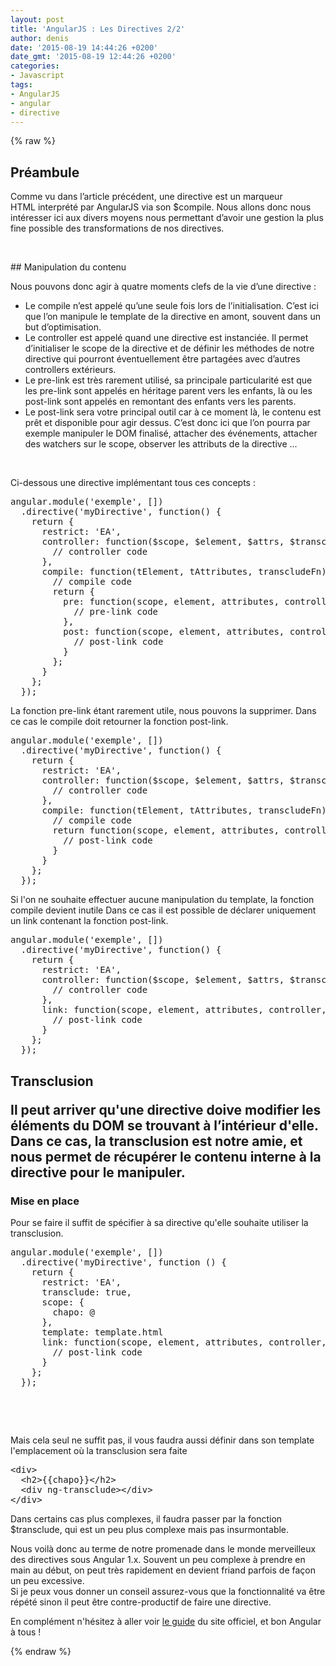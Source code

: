 ```yaml
---
layout: post
title: 'AngularJS : Les Directives 2/2'
author: denis
date: '2015-08-19 14:44:26 +0200'
date_gmt: '2015-08-19 12:44:26 +0200'
categories:
- Javascript
tags:
- AngularJS
- angular
- directive
---
```

{% raw %}
## Préambule
<p>Comme vu dans l’article précédent, une directive est un marqueur HTML interprété par AngularJS via son $compile. Nous allons donc nous intéresser ici aux divers moyens nous permettant d’avoir une gestion la plus fine possible des transformations de nos directives.</p>
<p>&nbsp;</p>
## Manipulation du contenu
<p>Nous pouvons donc agir à quatre moments clefs de la vie d’une directive :</p>
<ul>
<li>Le compile n’est appelé qu’une seule fois lors de l’initialisation. C’est ici que l’on manipule le template de la directive en amont, souvent dans un but d’optimisation.</li>
<li>Le controller est appelé quand une directive est instanciée. Il permet d’initialiser le scope de la directive et de définir les méthodes de notre directive qui pourront éventuellement être partagées avec d’autres controllers extérieurs.</li>
<li>Le pre-link est très rarement utilisé, sa principale particularité est que les pre-link sont appelés en héritage parent vers les enfants, là ou les post-link sont appelés en remontant des enfants vers les parents.</li>
<li>Le post-link sera votre principal outil car à ce moment là, le contenu est prêt et disponible pour agir dessus. C’est donc ici que l’on pourra par exemple manipuler le DOM finalisé, attacher des événements, attacher des watchers sur le scope, observer les attributs de la directive ...</li>
</ul>
<p>&nbsp;</p>
<p>Ci-dessous une directive implémentant tous ces concepts :</p>
<pre class="lang:js decode:true">angular.module('exemple', [])
  .directive('myDirective', function() {
    return {
      restrict: 'EA',
      controller: function($scope, $element, $attrs, $transclude) {
        // controller code
      },
      compile: function(tElement, tAttributes, transcludeFn) {
        // compile code
        return {
          pre: function(scope, element, attributes, controller, transcludeFn) {
            // pre-link code
          },
          post: function(scope, element, attributes, controller,transcludeFn) {
            // post-link code
          }
        };
      }
    };  
  });</pre>
<p>La fonction pre-link étant rarement utile, nous pouvons la supprimer. Dans ce cas le compile doit retourner la fonction post-link.</p>
<pre class="lang:js decode:true">angular.module('exemple', [])
  .directive('myDirective', function() {
    return {
      restrict: 'EA',
      controller: function($scope, $element, $attrs, $transclude) {
        // controller code
      },
      compile: function(tElement, tAttributes, transcludeFn) {
        // compile code
        return function(scope, element, attributes, controller,transcludeFn) {
          // post-link code
        }
      }
    };  
  });
</pre>
<p class="lang:js decode:true ">Si l'on ne souhaite effectuer aucune manipulation du template, la fonction compile devient inutile Dans ce cas il est possible de déclarer uniquement un link contenant la fonction post-link.</p>
<pre class="lang:js decode:true">angular.module('exemple', [])
  .directive('myDirective', function() {
    return {
      restrict: 'EA',
      controller: function($scope, $element, $attrs, $transclude) {
        // controller code
      },
      link: function(scope, element, attributes, controller,transcludeFn) {
        // post-link code
      }
    };  
  });</pre>
<h2 class="lang:js decode:true ">
<h2 class="lang:js decode:true ">Transclusion
<p>Il peut arriver qu'une directive doive modifier les éléments du DOM se trouvant à l’intérieur d'elle. Dans ce cas, la transclusion est notre amie, et nous permet de récupérer le contenu interne à la directive pour le manipuler.</p>
<h3>Mise en place</h3>
<p>Pour se faire il suffit de spécifier à sa directive qu'elle souhaite utiliser la transclusion.</p>
<pre class="lang:js decode:true">angular.module('exemple', [])
  .directive('myDirective', function () {
    return {
      restrict: 'EA',
      transclude: true,
      scope: {
        chapo: @
      },
      template: template.html
      link: function(scope, element, attributes, controller,transcludeFn) {
        // post-link code
      }
    };  
  });</pre>
<p>&nbsp;</p>
<p>&nbsp;</p>
<p>Mais cela seul ne suffit pas, il vous faudra aussi définir dans son template l'emplacement où la transclusion sera faite</p>
<pre class="lang:xhtml decode:true">&lt;div&gt;
  &lt;h2&gt;{{chapo}}&lt;/h2&gt;
  &lt;div ng-transclude&gt;&lt;/div&gt;
&lt;/div&gt;</pre>
<p>Dans certains cas plus complexes, il faudra passer par la fonction $transclude, qui est un peu plus complexe mais pas insurmontable.</p>
<p>Nous voilà donc au terme de notre promenade dans le monde merveilleux des directives sous Angular 1.x. Souvent un peu complexe à prendre en main au début, on peut très rapidement en devient friand parfois de façon un peu excessive.<br />
Si je peux vous donner un conseil assurez-vous que la fonctionnalité va être répété sinon il peut être contre-productif de faire une directive.</p>
<p>En complément n'hésitez à aller voir <a href="https://docs.angularjs.org/guide/directive">le guide</a> du site officiel, et bon Angular à tous !</p>
{% endraw %}
